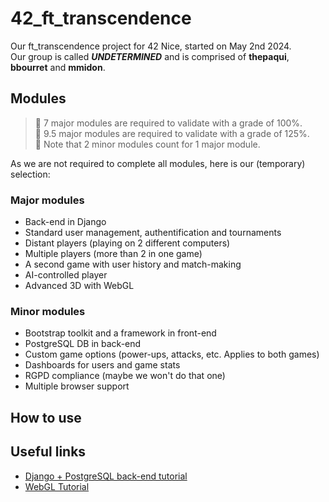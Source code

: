 # 42_ft_transcendence
Our ft_transcendence project for 42 Nice, started on May 2nd 2024.  
Our group is called ***UNDETERMINED*** and is comprised of **thepaqui**, **bbourret** and **mmidon**.

## Modules

> 📝 7 major modules are required to validate with a grade of 100%.  
> 📝 9.5 major modules are required to validate with a grade of 125%.  
> 📝 Note that 2 minor modules count for 1 major module.  

As we are not required to complete all modules, here is our (temporary) selection:
### Major modules
- Back-end in Django
- Standard user management, authentification and tournaments
- Distant players (playing on 2 different computers)
- Multiple players (more than 2 in one game)
- A second game with user history and match-making
- AI-controlled player
- Advanced 3D with WebGL
### Minor modules
- Bootstrap toolkit and a framework in front-end
- PostgreSQL DB in back-end
- Custom game options (power-ups, attacks, etc. Applies to both games)
- Dashboards for users and game stats
- RGPD compliance (maybe we won't do that one)
- Multiple browser support

## How to use



## Useful links

- [Django + PostgreSQL back-end tutorial](https://www.w3schools.com/django/)
- [WebGL Tutorial](https://webglfundamentals.org/webgl/lessons/fr/)
